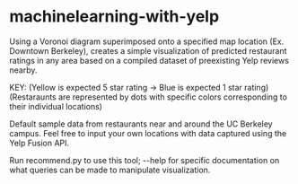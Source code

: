 # machinelearning-with-yelp

Using a Voronoi diagram superimposed onto a specified map location (Ex. Downtown Berkeley), creates a simple visualization of predicted restaurant ratings in any area based on a compiled dataset of preexisting Yelp reviews nearby.


KEY: (Yellow is expected 5 star rating -> Blue is expected 1 star rating)
     (Restaraunts are represented by dots with specific colors corresponding to their individual locations)

Default sample data from restaurants near and around the UC Berkeley campus. Feel free to input your own locations with data captured using the Yelp Fusion API. 

Run recommend.py to use this tool; --help for specific documentation on what queries can be made to manipulate visualization.


